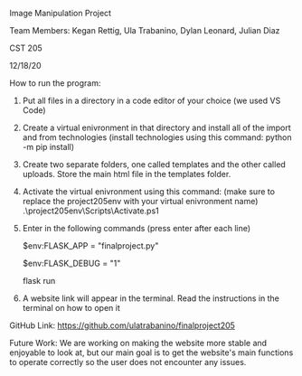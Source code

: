 Image Manipulation Project

Team Members: Kegan Rettig, Ula Trabanino, Dylan Leonard, Julian Diaz

CST 205

12/18/20

How to run the program:

1. Put all files in a directory in a code editor of your choice (we used VS Code)
2. Create a virtual enivronment in that directory and install all of the import and from technologies (install technologies using this command: python -m pip install)
3. Create two separate folders, one called templates and the other called uploads. Store the main html file in the templates folder. 
4. Activate the virtual enivronment using this command: (make sure to replace the project205env with your virtual enivronment name) .\project205env\Scripts\Activate.ps1
5. Enter in the following commands (press enter after each line)
  
      $env:FLASK_APP = "finalproject.py" 
  
      $env:FLASK_DEBUG = "1"
  
      flask run
  
6. A website link will appear in the terminal. Read the instructions in the terminal on how to open it

GitHub Link: https://github.com/ulatrabanino/finalproject205

Future Work: We are working on making the website more stable and enjoyable to look at, but our main goal is to get the website's main functions to operate correctly so the user does not encounter any issues. 
